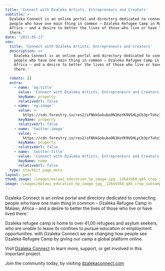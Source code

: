 ```yaml
---
title: 'Connect with Dzaleka Artists, Entrepreneurs and Creators'
subtitle: >-
  Dzaleka Connect is an online portal and directory dedicated to connecting
  people who have one main thing in common – Dzaleka Refugee Camp in Malawi,
  Africa – and a desire to better the lives of those who live or have lived
  there.'
date: '2021-05-27'
seo:
  title: 'Connect with Dzaleka Artists, Entrepreneurs and Creators'
  description: >+
    Dzaleka Connect is an online portal and directory dedicated to connecting
    people who have one main thing in common – Dzaleka Refugee Camp in Malawi,
    Africa – and a desire to better the lives of those who live or have lived
    there.'

  robots: []
  extra:
    - name: 'og:title'
      value: 'Connect with Dzaleka Artists, Entrepreneurs and Creators'
      keyName: property
      relativeUrl: false
    - name: 'og:image'
      value: >-
        https://cdn.forestry.io/res2/sFNbkGobuboON1KoYK9USHLpCb3prTuhz3uxCQpsIsI/fit/512/512/sm/0/aHR0cHM6Ly9hcHAu/Zm9yZXN0cnkuaW8v/cmFpbHMvYWN0aXZl/X3N0b3JhZ2UvYmxv/YnMvZXlKZmNtRnBi/SE1pT25zaWJXVnpj/MkZuWlNJNklrSkJh/SEJDUm5BME0zY3dQ/U0lzSW1WNGNDSTZi/blZzYkN3aWNIVnlJ/am9pWW14dllsOXBa/Q0o5ZlE9PS0tNmVm/ZmE5Mjk5MDFiMmE3/MzJkYjMwZDkwMmZl/YmExODQ5YTM0NThj/ZS9tYWxhd2lfZWR1/Y2F0aW9uX2hwX2lt/YWdlLmpwZ19fMTI2/NHg1NjhfcTg1X2Ny/b3Bfc3Vic2FtcGxp/bmctMi5qcGc
      keyName: property
      relativeUrl: false
    - name: 'twitter:image'
      value: >-
        https://cdn.forestry.io/res2/sFNbkGobuboON1KoYK9USHLpCb3prTuhz3uxCQpsIsI/fit/512/512/sm/0/aHR0cHM6Ly9hcHAu/Zm9yZXN0cnkuaW8v/cmFpbHMvYWN0aXZl/X3N0b3JhZ2UvYmxv/YnMvZXlKZmNtRnBi/SE1pT25zaWJXVnpj/MkZuWlNJNklrSkJh/SEJDUm5BME0zY3dQ/U0lzSW1WNGNDSTZi/blZzYkN3aWNIVnlJ/am9pWW14dllsOXBa/Q0o5ZlE9PS0tNmVm/ZmE5Mjk5MDFiMmE3/MzJkYjMwZDkwMmZl/YmExODQ5YTM0NThj/ZS9tYWxhd2lfZWR1/Y2F0aW9uX2hwX2lt/YWdlLmpwZ19fMTI2/NHg1NjhfcTg1X2Ny/b3Bfc3Vic2FtcGxp/bmctMi5qcGc
      keyName: property
      relativeUrl: false
    - name: 'twitter:title'
      value: 'Connect with Dzaleka Artists, Entrepreneurs and Creators'
      keyName: name
      relativeUrl: false
  type: stackbit_page_meta
layout: post
thumb_image: /images/malawi_education_hp_image-jpg__1264x568_q85_crop_subsampling-2.jpg
image: /images/malawi_education_hp_image-jpg__1264x568_q85_crop_subsampling-2.jpg
---
```

Dzaleka Connect is an online portal and directory dedicated to connecting people who have one main thing in common – Dzaleka Refugee Camp in Malawi, Africa – and a desire to better the lives of those who live or have lived there.'

Dzaleka refugee camp is home to over 41,00 refugees and asylum seekers, who are unable to leave its confines to pursue education or employment opportunities. with Dzaleka Connect we are changing how people see Dzaleka Refugee Camp by giving our camp a global platform online.

Visit [Dzaleka Connect](https://dzalekaconnect.com/) to learn more, support, or get involved in this important project.

Join the community today, by visiting [dzalekaconnect.com](http://my.dzalekaconnect.com/)
